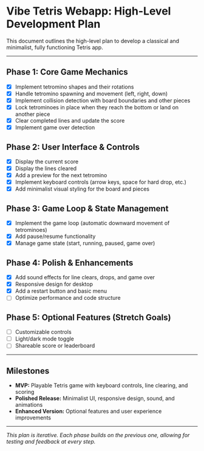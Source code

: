 # Vibe Tetris Webapp: High-Level Development Plan

This document outlines the high-level plan to develop a classical and minimalist, fully functioning Tetris app.

---

## Phase 1: Core Game Mechanics
- [x] Implement tetromino shapes and their rotations
- [x] Handle tetromino spawning and movement (left, right, down)
- [x] Implement collision detection with board boundaries and other pieces
- [x] Lock tetrominoes in place when they reach the bottom or land on another piece
- [x] Clear completed lines and update the score
- [x] Implement game over detection

## Phase 2: User Interface & Controls
- [x] Display the current score
- [x] Display the lines cleared
- [x] Add a preview for the next tetromino
- [x] Implement keyboard controls (arrow keys, space for hard drop, etc.)
- [x] Add minimalist visual styling for the board and pieces

## Phase 3: Game Loop & State Management
- [x] Implement the game loop (automatic downward movement of tetrominoes)
- [x] Add pause/resume functionality
- [x] Manage game state (start, running, paused, game over)

## Phase 4: Polish & Enhancements
- [x] Add sound effects for line clears, drops, and game over
- [x] Responsive design for desktop
- [x] Add a restart button and basic menu
- [ ] Optimize performance and code structure

## Phase 5: Optional Features (Stretch Goals)
- [ ] Customizable controls
- [ ] Light/dark mode toggle
- [ ] Shareable score or leaderboard

---

## Milestones
- **MVP:** Playable Tetris game with keyboard controls, line clearing, and scoring
- **Polished Release:** Minimalist UI, responsive design, sound, and animations
- **Enhanced Version:** Optional features and user experience improvements

---

*This plan is iterative. Each phase builds on the previous one, allowing for testing and feedback at every step.* 
